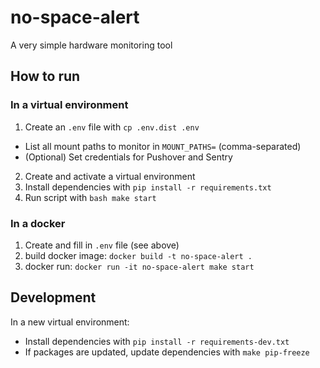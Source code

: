 # no-space-alert
A very simple hardware monitoring tool

## How to run
### In a virtual environment
1. Create an `.env` file with `cp .env.dist .env`
  - List all mount paths to monitor in `MOUNT_PATHS=` (comma-separated)
  - (Optional) Set credentials for Pushover and Sentry

2. Create and activate a virtual environment
3. Install dependencies with `pip install -r requirements.txt`
4. Run script with `bash make start`

### In a docker
1. Create and fill in `.env` file (see above)
2. build docker image: `docker build -t no-space-alert .`
3. docker run: `docker run -it no-space-alert make start`

## Development
In a new virtual environment:
- Install dependencies with `pip install -r requirements-dev.txt`
- If packages are updated, update dependencies with `make pip-freeze`
